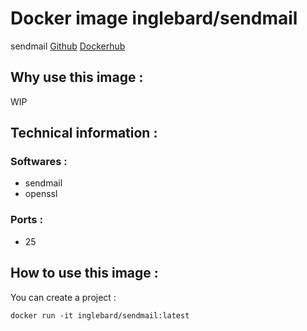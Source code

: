 # Docker image inglebard/sendmail
sendmail
[Github](https://github.com/Inglebard/dockerfiles/tree/sendmail)
[Dockerhub](https://hub.docker.com/r/inglebard/sendmail)

## Why use this image :

WIP

## Technical information :

### Softwares :
* sendmail
* openssl

### Ports :
* 25


## How to use this image :

You can create a project :
```
docker run -it inglebard/sendmail:latest
```
